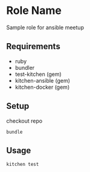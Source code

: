 Role Name
=========

Sample role for ansible meetup

Requirements
------------

* ruby
* bundler
* test-kitchen (gem)
* kitchen-ansible (gem)
* kitchen-docker (gem)

Setup
--------------

checkout repo
```
bundle
```

Usage
------------

```
kitchen test
```
